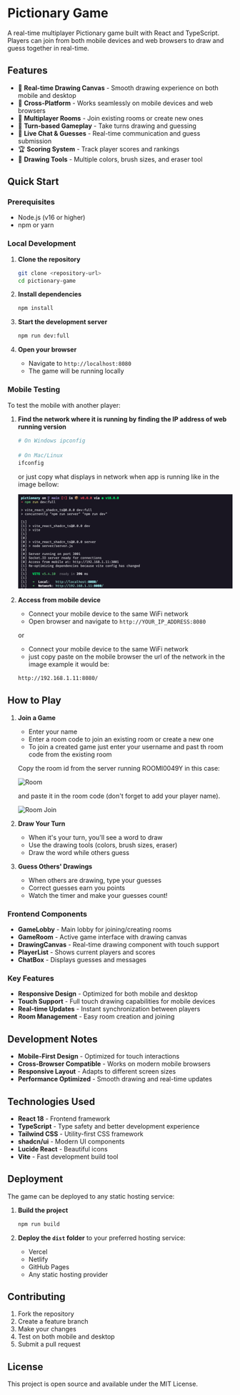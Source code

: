 
# Pictionary Game

A real-time multiplayer Pictionary game built with React and TypeScript. Players can join from both mobile devices and web browsers to draw and guess together in real-time.

## Features

- 🎨 **Real-time Drawing Canvas** - Smooth drawing experience on both mobile and desktop
- 📱 **Cross-Platform** - Works seamlessly on mobile devices and web browsers
- 👥 **Multiplayer Rooms** - Join existing rooms or create new ones
- 🎯 **Turn-based Gameplay** - Take turns drawing and guessing
- 💬 **Live Chat & Guesses** - Real-time communication and guess submission
- 🏆 **Scoring System** - Track player scores and rankings
- 🎨 **Drawing Tools** - Multiple colors, brush sizes, and eraser tool

## Quick Start

### Prerequisites

- Node.js (v16 or higher)
- npm or yarn

### Local Development

1. **Clone the repository**
   ```bash
   git clone <repository-url>
   cd pictionary-game
   ```

2. **Install dependencies**
   ```bash
   npm install
   ```

3. **Start the development server**
   ```bash
   npm run dev:full
   ```

4. **Open your browser**
   - Navigate to `http://localhost:8080`
   - The game will be running locally

### Mobile Testing

To test the mobile with another player:

1. **Find the network where it is running by finding the  IP address of web running version**
   ```bash
   # On Windows ipconfig
   
   # On Mac/Linux
   ifconfig
   ```

   or just copy what displays in network when app is running like in the image bellow:
   
   ![Server Running](server_running.png)
   

2. **Access from mobile device**
   - Connect your mobile device to the same WiFi network
   - Open browser and navigate to `http://YOUR_IP_ADDRESS:8080`

   or 
   
   - Connect your mobile device to the same WiFi network
   - just copy paste on the mobile browser the url of the network in the image example it would be:
    
    ```bash
    http://192.168.1.11:8080/
   ```


## How to Play

1. **Join a Game**
   - Enter your name
   - Enter a room code to join an existing room or create a new one
   - To join a created game just enter your username and past th room code from the existing room
   
   Copy the room id from the server running ROOMI0049Y in this case:
   
   ![Room](room.png)

   and paste it in the room code (don't forget to add your player name).
   
   ![Room Join](room_join.png)


2. **Draw Your Turn**
   - When it's your turn, you'll see a word to draw
   - Use the drawing tools (colors, brush sizes, eraser)
   - Draw the word while others guess

3. **Guess Others' Drawings**
   - When others are drawing, type your guesses
   - Correct guesses earn you points
   - Watch the timer and make your guesses count!


### Frontend Components

- **GameLobby** - Main lobby for joining/creating rooms
- **GameRoom** - Active game interface with drawing canvas
- **DrawingCanvas** - Real-time drawing component with touch support
- **PlayerList** - Shows current players and scores
- **ChatBox** - Displays guesses and messages

### Key Features

- **Responsive Design** - Optimized for both mobile and desktop
- **Touch Support** - Full touch drawing capabilities for mobile devices
- **Real-time Updates** - Instant synchronization between players
- **Room Management** - Easy room creation and joining


## Development Notes

- **Mobile-First Design** - Optimized for touch interactions
- **Cross-Browser Compatible** - Works on modern mobile browsers
- **Responsive Layout** - Adapts to different screen sizes
- **Performance Optimized** - Smooth drawing and real-time updates

## Technologies Used

- **React 18** - Frontend framework
- **TypeScript** - Type safety and better development experience
- **Tailwind CSS** - Utility-first CSS framework
- **shadcn/ui** - Modern UI components
- **Lucide React** - Beautiful icons
- **Vite** - Fast development build tool

## Deployment

The game can be deployed to any static hosting service:

1. **Build the project**
   ```bash
   npm run build
   ```

2. **Deploy the `dist` folder** to your preferred hosting service:
   - Vercel
   - Netlify
   - GitHub Pages
   - Any static hosting provider

## Contributing

1. Fork the repository
2. Create a feature branch
3. Make your changes
4. Test on both mobile and desktop
5. Submit a pull request

## License

This project is open source and available under the MIT License.
